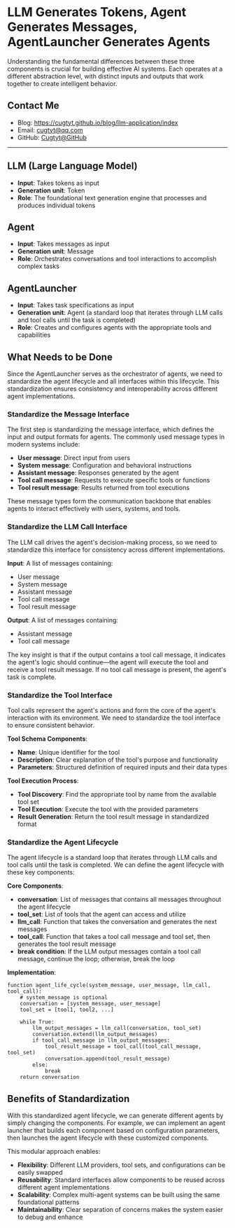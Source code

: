 # LLM Generates Tokens, Agent Generates Messages, AgentLauncher Generates Agents

Understanding the fundamental differences between these three components is crucial for building effective AI systems. Each operates at a different abstraction level, with distinct inputs and outputs that work together to create intelligent behavior.

## Contact Me

- Blog: <https://cugtyt.github.io/blog/llm-application/index>
- Email: <cugtyt@qq.com>
- GitHub: [Cugtyt@GitHub](https://github.com/Cugtyt)

---

## LLM (Large Language Model)

* **Input**: Takes tokens as input
* **Generation unit**: Token
* **Role**: The foundational text generation engine that processes and produces individual tokens

## Agent

* **Input**: Takes messages as input  
* **Generation unit**: Message
* **Role**: Orchestrates conversations and tool interactions to accomplish complex tasks

## AgentLauncher

* **Input**: Takes task specifications as input
* **Generation unit**: Agent (a standard loop that iterates through LLM calls and tool calls until the task is completed)
* **Role**: Creates and configures agents with the appropriate tools and capabilities

## What Needs to be Done

Since the AgentLauncher serves as the orchestrator of agents, we need to standardize the agent lifecycle and all interfaces within this lifecycle. This standardization ensures consistency and interoperability across different agent implementations.

### Standardize the Message Interface

The first step is standardizing the message interface, which defines the input and output formats for agents. The commonly used message types in modern systems include:

- **User message**: Direct input from users
- **System message**: Configuration and behavioral instructions  
- **Assistant message**: Responses generated by the agent
- **Tool call message**: Requests to execute specific tools or functions
- **Tool result message**: Results returned from tool executions

These message types form the communication backbone that enables agents to interact effectively with users, systems, and tools.

### Standardize the LLM Call Interface

The LLM call drives the agent's decision-making process, so we need to standardize this interface for consistency across different implementations.

**Input**: A list of messages containing:
- User message
- System message
- Assistant message
- Tool call message
- Tool result message

**Output**: A list of messages containing:
- Assistant message
- Tool call message

The key insight is that if the output contains a tool call message, it indicates the agent's logic should continue—the agent will execute the tool and receive a tool result message. If no tool call message is present, the agent's task is complete.

### Standardize the Tool Interface

Tool calls represent the agent's actions and form the core of the agent's interaction with its environment. We need to standardize the tool interface to ensure consistent behavior.

**Tool Schema Components**:
- **Name**: Unique identifier for the tool
- **Description**: Clear explanation of the tool's purpose and functionality
- **Parameters**: Structured definition of required inputs and their data types

**Tool Execution Process**:
- **Tool Discovery**: Find the appropriate tool by name from the available tool set
- **Tool Execution**: Execute the tool with the provided parameters  
- **Result Generation**: Return the tool result message in standardized format

### Standardize the Agent Lifecycle

The agent lifecycle is a standard loop that iterates through LLM calls and tool calls until the task is completed. We can define the agent lifecycle with these key components:

**Core Components**:
* **conversation**: List of messages that contains all messages throughout the agent lifecycle
* **tool_set**: List of tools that the agent can access and utilize
* **llm_call**: Function that takes the conversation and generates the next messages  
* **tool_call**: Function that takes a tool call message and tool set, then generates the tool result message
* **break condition**: If the LLM output messages contain a tool call message, continue the loop; otherwise, break the loop

**Implementation**:

```
function agent_life_cycle(system_message, user_message, llm_call, tool_call):
    # system_message is optional
    conversation = [system_message, user_message]
    tool_set = [tool1, tool2, ...]

    while True:
        llm_output_messages = llm_call(conversation, tool_set)
        conversation.extend(llm_output_messages)
        if tool_call_message in llm_output_messages:
            tool_result_message = tool_call(tool_call_message, tool_set)
            conversation.append(tool_result_message)
        else:
            break
    return conversation
```

## Benefits of Standardization

With this standardized agent lifecycle, we can generate different agents by simply changing the components. For example, we can implement an agent launcher that builds each component based on configuration parameters, then launches the agent lifecycle with these customized components.

This modular approach enables:
* **Flexibility**: Different LLM providers, tool sets, and configurations can be easily swapped
* **Reusability**: Standard interfaces allow components to be reused across different agent implementations  
* **Scalability**: Complex multi-agent systems can be built using the same foundational patterns
* **Maintainability**: Clear separation of concerns makes the system easier to debug and enhance